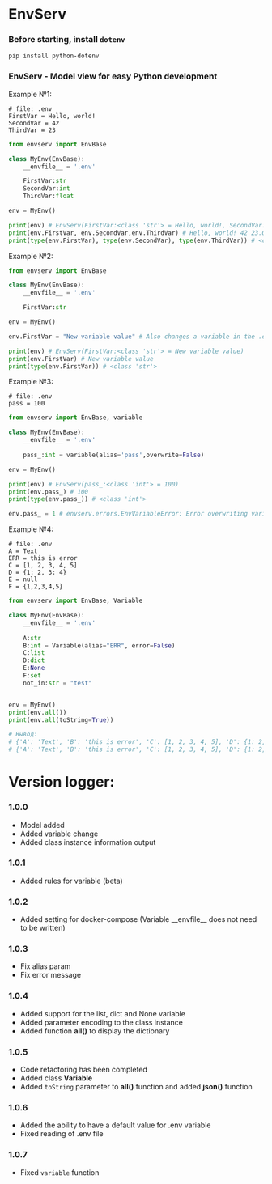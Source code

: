 # EnvServ

###  Before starting, install ```dotenv```
```console
pip install python-dotenv
```

### EnvServ - Model view for easy Python development

Example №1:

```env
# file: .env
FirstVar = Hello, world!
SecondVar = 42
ThirdVar = 23
```

```python
from envserv import EnvBase

class MyEnv(EnvBase):
    __envfile__ = '.env'

    FirstVar:str
    SecondVar:int
    ThirdVar:float

env = MyEnv()

print(env) # EnvServ(FirstVar:<class 'str'> = Hello, world!, SecondVar:<class 'int'> = 42, ThirdVar:<class 'float'> = 23.0)
print(env.FirstVar, env.SecondVar,env.ThirdVar) # Hello, world! 42 23.0
print(type(env.FirstVar), type(env.SecondVar), type(env.ThirdVar)) # <class 'str'> <class 'int'> <class 'float'>
```

Example №2:
```python
from envserv import EnvBase

class MyEnv(EnvBase):
    __envfile__ = '.env'

    FirstVar:str

env = MyEnv()

env.FirstVar = "New variable value" # Also changes a variable in the .env file

print(env) # EnvServ(FirstVar:<class 'str'> = New variable value)
print(env.FirstVar) # New variable value
print(type(env.FirstVar)) # <class 'str'>
```

Example №3:
```env
# file: .env
pass = 100
```
```python
from envserv import EnvBase, variable

class MyEnv(EnvBase):
    __envfile__ = '.env'
    
    pass_:int = variable(alias='pass',overwrite=False)

env = MyEnv()

print(env) # EnvServ(pass_:<class 'int'> = 100)
print(env.pass_) # 100
print(type(env.pass_)) # <class 'int'>

env.pass_ = 1 # envserv.errors.EnvVariableError: Error overwriting variable pass_: It cannot be overwritten
```

Example №4:
```env
# file: .env
A = Text
ERR = this is error
C = [1, 2, 3, 4, 5]
D = {1: 2, 3: 4}
E = null
F = {1,2,3,4,5}
```
```python
from envserv import EnvBase, Variable

class MyEnv(EnvBase):
    __envfile__ = '.env'
    
    A:str
    B:int = Variable(alias="ERR", error=False)
    C:list
    D:dict
    E:None
    F:set
    not_in:str = "test"


env = MyEnv()
print(env.all())
print(env.all(toString=True))

# Вывод:
# {'A': 'Text', 'B': 'this is error', 'C': [1, 2, 3, 4, 5], 'D': {1: 2, 3: 4}, 'E': None, 'F': {1, 2, 3, 4, 5}, 'not_in': 'test'}
# {'A': 'Text', 'B': 'this is error', 'C': [1, 2, 3, 4, 5], 'D': {1: 2, 3: 4}, 'E': None, 'F': [1, 2, 3, 4, 5], 'not_in': 'test'}
```

# Version logger:

### 1.0.0
* Model added
* Added variable change
* Added class instance information output

### 1.0.1
* Added rules for variable (beta)

### 1.0.2
* Added setting for docker-compose (Variable \_\_envfile\_\_ does not need to be written)

### 1.0.3
* Fix alias param
* Fix error message

### 1.0.4
* Added support for the list, dict and None variable
* Added parameter encoding to the class instance
* Added function __all()__ to display the dictionary

### 1.0.5
* Code refactoring has been completed
* Added class __Variable__
* Added `toString` parameter to __all()__ function and added __json()__ function

### 1.0.6
* Added the ability to have a default value for .env variable
* Fixed reading of .env file

### 1.0.7
* Fixed `variable` function